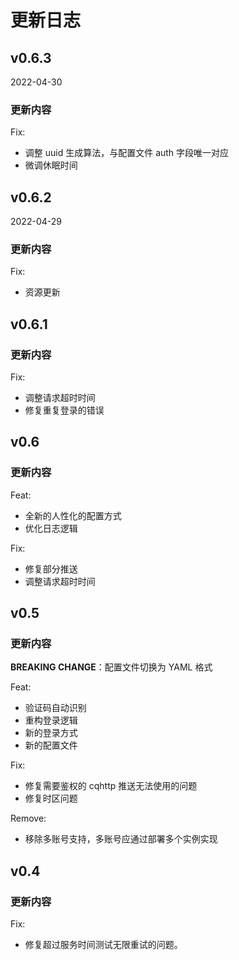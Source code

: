 # 更新日志

## v0.6.3

2022-04-30

### 更新内容

Fix:
- 调整 uuid 生成算法，与配置文件 auth 字段唯一对应
- 微调休眠时间

## v0.6.2

2022-04-29

### 更新内容

Fix:
- 资源更新

## v0.6.1

### 更新内容

Fix:
- 调整请求超时时间
- 修复重复登录的错误

## v0.6

### 更新内容

Feat:
- 全新的人性化的配置方式
- 优化日志逻辑

Fix:
- 修复部分推送
- 调整请求超时时间

## v0.5

### 更新内容

**BREAKING CHANGE**：配置文件切换为 YAML 格式

Feat:
- 验证码自动识别
- 重构登录逻辑
- 新的登录方式
- 新的配置文件

Fix:
- 修复需要鉴权的 cqhttp 推送无法使用的问题
- 修复时区问题

Remove:
- 移除多账号支持，多账号应通过部署多个实例实现

## v0.4

### 更新内容

Fix:
- 修复超过服务时间测试无限重试的问题。
